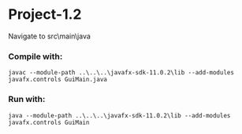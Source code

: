 # Project-1.2  
Navigate to src\main\java  
### Compile with: 
    javac --module-path ..\..\..\javafx-sdk-11.0.2\lib --add-modules javafx.controls GuiMain.java  
### Run with: 
    java --module-path ..\..\..\javafx-sdk-11.0.2\lib --add-modules javafx.controls GuiMain
